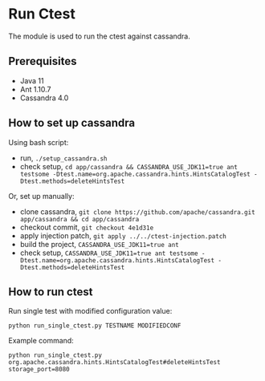 # Run Ctest
The module is used to run the ctest against cassandra.

## Prerequisites
- Java 11
- Ant 1.10.7
- Cassandra 4.0

## How to set up cassandra
Using bash script:
- run, `./setup_cassandra.sh`
- check setup, `cd app/cassandra && CASSANDRA_USE_JDK11=true ant testsome -Dtest.name=org.apache.cassandra.hints.HintsCatalogTest -Dtest.methods=deleteHintsTest`

Or, set up manually:
- clone cassandra, `git clone https://github.com/apache/cassandra.git app/cassandra && cd app/cassandra`
- checkout commit, `git checkout 4e1d31e`
- apply injection patch, `git apply ../../ctest-injection.patch`
- build the project, `CASSANDRA_USE_JDK11=true ant`
- check setup, `CASSANDRA_USE_JDK11=true ant testsome -Dtest.name=org.apache.cassandra.hints.HintsCatalogTest -Dtest.methods=deleteHintsTest`

## How to run ctest
Run single test with modified configuration value:

`python run_single_ctest.py TESTNAME MODIFIEDCONF`

Example command:

`python run_single_ctest.py org.apache.cassandra.hints.HintsCatalogTest#deleteHintsTest storage_port=8080`